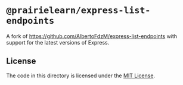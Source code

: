# `@prairielearn/express-list-endpoints`

A fork of https://github.com/AlbertoFdzM/express-list-endpoints with support for the latest versions of Express.

## License

The code in this directory is licensed under the [MIT License](./LICENSE).
